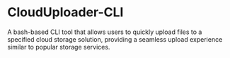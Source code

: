 # CloudUploader-CLI
A bash-based CLI tool that allows users to quickly upload files to a specified cloud storage solution, providing a seamless upload experience similar to popular storage services.
